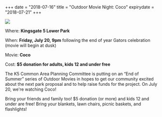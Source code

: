 +++
date = "2018-07-16"
title = "Outdoor Movie Night: Coco"
expirydate = "2018-07-21"
+++

<img src="/img/outdoor-movie.jpg" style="margin-left: auto; margin-right: auto; display: block; max-width: 100%;" />

Where: **Kingsgate 5 Lower Park**

When: **Friday, July 20, 9pm** following the end of year Gators celebration (movie will begin at dusk)

Movie: **Coco**

Cost: **$5 donation for adults, kids 12 and under free**

The K5 Common Area Planning Committee is putting on an “End of Summer” series of Outdoor Movies in hopes to get our community excited about the next park proposal and to help raise funds for the project. On July 20, we're watching Coco! 

Bring your friends and family too! $5 donation (or more) and kids 12 and under are free! Bring your blankets, lawn chairs, picnic baskets, and flashlights!

